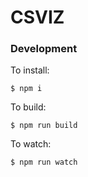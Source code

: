 CSVIZ
==========

### Development

To install:

```
$ npm i
```

To build:

```
$ npm run build
```

To watch:

```
$ npm run watch
```
